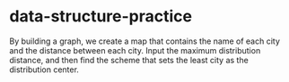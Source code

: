 # data-structure-practice
By building a graph, we create a map that contains the name of each city and the distance between each city. Input the maximum distribution distance, and then find the scheme that sets the least city as the distribution center.
